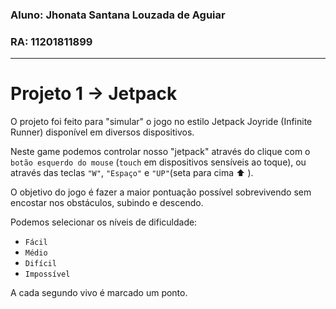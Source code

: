 ### Aluno: Jhonata Santana Louzada de Aguiar
### RA: 11201811899
---
# Projeto 1 -> Jetpack

O projeto foi feito para "simular" o jogo no estilo Jetpack Joyride (Infinite Runner) disponível em diversos dispositivos.

Neste game podemos controlar nosso "jetpack" através do clique com o `botão esquerdo do mouse` (`touch` em dispositivos sensíveis ao toque), ou através das teclas `"W"`, `"Espaço"` e `"UP"`(seta para cima :arrow_up: ).

O objetivo do jogo é fazer a maior pontuação possível sobrevivendo sem encostar nos obstáculos, subindo e descendo.

Podemos selecionar os níveis de dificuldade: 
- `Fácil`
- `Médio`
- `Difícil`
- `Impossível`

 A cada segundo vivo é marcado um ponto.